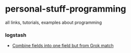# personal-stuff-programming
all links, tutorials, examples about programming


### logstash

- [Combine fields into one field but from Grok match](https://discuss.elastic.co/t/combine-fields-into-one-field-but-from-grok-match/143370)

